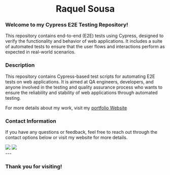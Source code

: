 <h1 align="center">Raquel Sousa</h1>

### Welcome to my Cypress E2E Testing Repository!

<p>This repository contains end-to-end (E2E) tests using Cypress, designed to verify the functionality and behavior of web applications. It includes a suite of automated tests to ensure that the user flows and interactions perform as expected in real-world scenarios.</p>

### Description

<p>This repository contains Cypress-based test scripts for automating E2E tests on web applications. It is aimed at QA engineers, developers, and anyone involved in the testing and quality assurance process who wants to ensure the reliability and stability of web applications through automated testing.</p>

<p>For more details about my work, visit my 
<a href = "https://raquelssousa.github.io/Portifolio/">portfolio Website</a></p>

### Contact Information

<p>If you have any questions or feedback, feel free to reach out through the contact options below or visit my website for more details.</p>

<div>
<a href = "mailto:raquel.santana.sousa@gmail.com"><img src="https://img.shields.io/badge/Gmail-D14836?style=for-the-badge&logo=gmail&logoColor=white" target="_blank"></a>
<a href="https://www.linkedin.com/in/raquel-sd-sousa/" target="_blank"><img src="https://img.shields.io/badge/-LinkedIn-%230077B5?style=for-the-badge&logo=linkedin&logoColor=white" target="_blank"></a>   
</div>
---

### Thank you for visiting!
